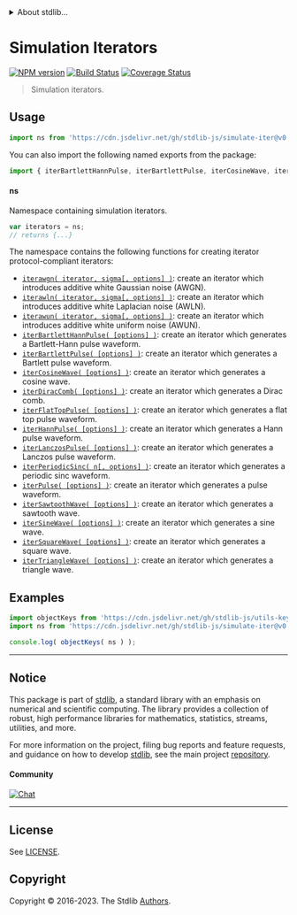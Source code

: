 <!--

@license Apache-2.0

Copyright (c) 2019 The Stdlib Authors.

Licensed under the Apache License, Version 2.0 (the "License");
you may not use this file except in compliance with the License.
You may obtain a copy of the License at

   http://www.apache.org/licenses/LICENSE-2.0

Unless required by applicable law or agreed to in writing, software
distributed under the License is distributed on an "AS IS" BASIS,
WITHOUT WARRANTIES OR CONDITIONS OF ANY KIND, either express or implied.
See the License for the specific language governing permissions and
limitations under the License.

-->


<details>
  <summary>
    About stdlib...
  </summary>
  <p>We believe in a future in which the web is a preferred environment for numerical computation. To help realize this future, we've built stdlib. stdlib is a standard library, with an emphasis on numerical and scientific computation, written in JavaScript (and C) for execution in browsers and in Node.js.</p>
  <p>The library is fully decomposable, being architected in such a way that you can swap out and mix and match APIs and functionality to cater to your exact preferences and use cases.</p>
  <p>When you use stdlib, you can be absolutely certain that you are using the most thorough, rigorous, well-written, studied, documented, tested, measured, and high-quality code out there.</p>
  <p>To join us in bringing numerical computing to the web, get started by checking us out on <a href="https://github.com/stdlib-js/stdlib">GitHub</a>, and please consider <a href="https://opencollective.com/stdlib">financially supporting stdlib</a>. We greatly appreciate your continued support!</p>
</details>

# Simulation Iterators

[![NPM version][npm-image]][npm-url] [![Build Status][test-image]][test-url] [![Coverage Status][coverage-image]][coverage-url] <!-- [![dependencies][dependencies-image]][dependencies-url] -->

> Simulation iterators.



<section class="usage">

## Usage

```javascript
import ns from 'https://cdn.jsdelivr.net/gh/stdlib-js/simulate-iter@v0.1.0-deno/mod.js';
```

You can also import the following named exports from the package:

```javascript
import { iterBartlettHannPulse, iterBartlettPulse, iterCosineWave, iterDiracComb, iterFlatTopPulse, iterHannPulse, iterLanczosPulse, iterPeriodicSinc, iterPulse, iterSawtoothWave, iterSineWave, iterSquareWave, iterTriangleWave, iterawgn, iterawln, iterawun } from 'https://cdn.jsdelivr.net/gh/stdlib-js/simulate-iter@v0.1.0-deno/mod.js';
```

#### ns

Namespace containing simulation iterators.

```javascript
var iterators = ns;
// returns {...}
```

The namespace contains the following functions for creating iterator protocol-compliant iterators:

<!-- <toc pattern="*"> -->

<div class="namespace-toc">

-   <span class="signature">[`iterawgn( iterator, sigma[, options] )`][@stdlib/simulate/iter/awgn]</span><span class="delimiter">: </span><span class="description">create an iterator which introduces additive white Gaussian noise (AWGN).</span>
-   <span class="signature">[`iterawln( iterator, sigma[, options] )`][@stdlib/simulate/iter/awln]</span><span class="delimiter">: </span><span class="description">create an iterator which introduces additive white Laplacian noise (AWLN).</span>
-   <span class="signature">[`iterawun( iterator, sigma[, options] )`][@stdlib/simulate/iter/awun]</span><span class="delimiter">: </span><span class="description">create an iterator which introduces additive white uniform noise (AWUN).</span>
-   <span class="signature">[`iterBartlettHannPulse( [options] )`][@stdlib/simulate/iter/bartlett-hann-pulse]</span><span class="delimiter">: </span><span class="description">create an iterator which generates a Bartlett-Hann pulse waveform.</span>
-   <span class="signature">[`iterBartlettPulse( [options] )`][@stdlib/simulate/iter/bartlett-pulse]</span><span class="delimiter">: </span><span class="description">create an iterator which generates a Bartlett pulse waveform.</span>
-   <span class="signature">[`iterCosineWave( [options] )`][@stdlib/simulate/iter/cosine-wave]</span><span class="delimiter">: </span><span class="description">create an iterator which generates a cosine wave.</span>
-   <span class="signature">[`iterDiracComb( [options] )`][@stdlib/simulate/iter/dirac-comb]</span><span class="delimiter">: </span><span class="description">create an iterator which generates a Dirac comb.</span>
-   <span class="signature">[`iterFlatTopPulse( [options] )`][@stdlib/simulate/iter/flat-top-pulse]</span><span class="delimiter">: </span><span class="description">create an iterator which generates a flat top pulse waveform.</span>
-   <span class="signature">[`iterHannPulse( [options] )`][@stdlib/simulate/iter/hann-pulse]</span><span class="delimiter">: </span><span class="description">create an iterator which generates a Hann pulse waveform.</span>
-   <span class="signature">[`iterLanczosPulse( [options] )`][@stdlib/simulate/iter/lanczos-pulse]</span><span class="delimiter">: </span><span class="description">create an iterator which generates a Lanczos pulse waveform.</span>
-   <span class="signature">[`iterPeriodicSinc( n[, options] )`][@stdlib/simulate/iter/periodic-sinc]</span><span class="delimiter">: </span><span class="description">create an iterator which generates a periodic sinc waveform.</span>
-   <span class="signature">[`iterPulse( [options] )`][@stdlib/simulate/iter/pulse]</span><span class="delimiter">: </span><span class="description">create an iterator which generates a pulse waveform.</span>
-   <span class="signature">[`iterSawtoothWave( [options] )`][@stdlib/simulate/iter/sawtooth-wave]</span><span class="delimiter">: </span><span class="description">create an iterator which generates a sawtooth wave.</span>
-   <span class="signature">[`iterSineWave( [options] )`][@stdlib/simulate/iter/sine-wave]</span><span class="delimiter">: </span><span class="description">create an iterator which generates a sine wave.</span>
-   <span class="signature">[`iterSquareWave( [options] )`][@stdlib/simulate/iter/square-wave]</span><span class="delimiter">: </span><span class="description">create an iterator which generates a square wave.</span>
-   <span class="signature">[`iterTriangleWave( [options] )`][@stdlib/simulate/iter/triangle-wave]</span><span class="delimiter">: </span><span class="description">create an iterator which generates a triangle wave.</span>

</div>

<!-- </toc> -->

</section>

<!-- /.usage -->

<section class="examples">

## Examples

<!-- TODO: better examples -->

<!-- eslint no-undef: "error" -->

```javascript
import objectKeys from 'https://cdn.jsdelivr.net/gh/stdlib-js/utils-keys@deno/mod.js';
import ns from 'https://cdn.jsdelivr.net/gh/stdlib-js/simulate-iter@v0.1.0-deno/mod.js';

console.log( objectKeys( ns ) );
```

</section>

<!-- /.examples -->

<!-- Section for related `stdlib` packages. Do not manually edit this section, as it is automatically populated. -->

<section class="related">

</section>

<!-- /.related -->

<!-- Section for all links. Make sure to keep an empty line after the `section` element and another before the `/section` close. -->


<section class="main-repo" >

* * *

## Notice

This package is part of [stdlib][stdlib], a standard library with an emphasis on numerical and scientific computing. The library provides a collection of robust, high performance libraries for mathematics, statistics, streams, utilities, and more.

For more information on the project, filing bug reports and feature requests, and guidance on how to develop [stdlib][stdlib], see the main project [repository][stdlib].

#### Community

[![Chat][chat-image]][chat-url]

---

## License

See [LICENSE][stdlib-license].


## Copyright

Copyright &copy; 2016-2023. The Stdlib [Authors][stdlib-authors].

</section>

<!-- /.stdlib -->

<!-- Section for all links. Make sure to keep an empty line after the `section` element and another before the `/section` close. -->

<section class="links">

[npm-image]: http://img.shields.io/npm/v/@stdlib/simulate-iter.svg
[npm-url]: https://npmjs.org/package/@stdlib/simulate-iter

[test-image]: https://github.com/stdlib-js/simulate-iter/actions/workflows/test.yml/badge.svg?branch=v0.1.0
[test-url]: https://github.com/stdlib-js/simulate-iter/actions/workflows/test.yml?query=branch:v0.1.0

[coverage-image]: https://img.shields.io/codecov/c/github/stdlib-js/simulate-iter/main.svg
[coverage-url]: https://codecov.io/github/stdlib-js/simulate-iter?branch=main

<!--

[dependencies-image]: https://img.shields.io/david/stdlib-js/simulate-iter.svg
[dependencies-url]: https://david-dm.org/stdlib-js/simulate-iter/main

-->

[chat-image]: https://img.shields.io/gitter/room/stdlib-js/stdlib.svg
[chat-url]: https://app.gitter.im/#/room/#stdlib-js_stdlib:gitter.im

[stdlib]: https://github.com/stdlib-js/stdlib

[stdlib-authors]: https://github.com/stdlib-js/stdlib/graphs/contributors

[umd]: https://github.com/umdjs/umd
[es-module]: https://developer.mozilla.org/en-US/docs/Web/JavaScript/Guide/Modules

[deno-url]: https://github.com/stdlib-js/simulate-iter/tree/deno
[umd-url]: https://github.com/stdlib-js/simulate-iter/tree/umd
[esm-url]: https://github.com/stdlib-js/simulate-iter/tree/esm
[branches-url]: https://github.com/stdlib-js/simulate-iter/blob/main/branches.md

[stdlib-license]: https://raw.githubusercontent.com/stdlib-js/simulate-iter/main/LICENSE

<!-- <toc-links> -->

[@stdlib/simulate/iter/awgn]: https://github.com/stdlib-js/simulate-iter-awgn/tree/deno

[@stdlib/simulate/iter/awln]: https://github.com/stdlib-js/simulate-iter-awln/tree/deno

[@stdlib/simulate/iter/awun]: https://github.com/stdlib-js/simulate-iter-awun/tree/deno

[@stdlib/simulate/iter/bartlett-hann-pulse]: https://github.com/stdlib-js/simulate-iter-bartlett-hann-pulse/tree/deno

[@stdlib/simulate/iter/bartlett-pulse]: https://github.com/stdlib-js/simulate-iter-bartlett-pulse/tree/deno

[@stdlib/simulate/iter/cosine-wave]: https://github.com/stdlib-js/simulate-iter-cosine-wave/tree/deno

[@stdlib/simulate/iter/dirac-comb]: https://github.com/stdlib-js/simulate-iter-dirac-comb/tree/deno

[@stdlib/simulate/iter/flat-top-pulse]: https://github.com/stdlib-js/simulate-iter-flat-top-pulse/tree/deno

[@stdlib/simulate/iter/hann-pulse]: https://github.com/stdlib-js/simulate-iter-hann-pulse/tree/deno

[@stdlib/simulate/iter/lanczos-pulse]: https://github.com/stdlib-js/simulate-iter-lanczos-pulse/tree/deno

[@stdlib/simulate/iter/periodic-sinc]: https://github.com/stdlib-js/simulate-iter-periodic-sinc/tree/deno

[@stdlib/simulate/iter/pulse]: https://github.com/stdlib-js/simulate-iter-pulse/tree/deno

[@stdlib/simulate/iter/sawtooth-wave]: https://github.com/stdlib-js/simulate-iter-sawtooth-wave/tree/deno

[@stdlib/simulate/iter/sine-wave]: https://github.com/stdlib-js/simulate-iter-sine-wave/tree/deno

[@stdlib/simulate/iter/square-wave]: https://github.com/stdlib-js/simulate-iter-square-wave/tree/deno

[@stdlib/simulate/iter/triangle-wave]: https://github.com/stdlib-js/simulate-iter-triangle-wave/tree/deno

<!-- </toc-links> -->

</section>

<!-- /.links -->
